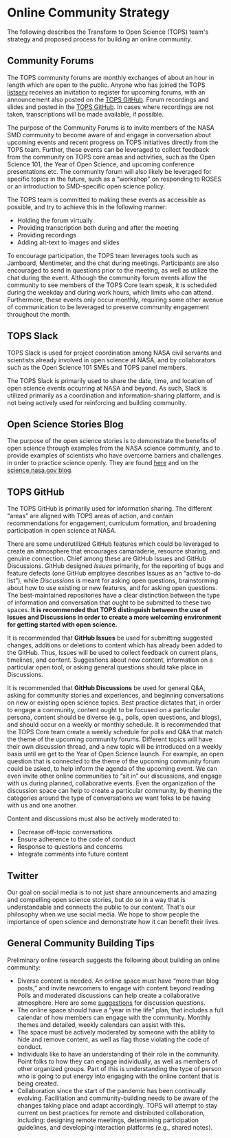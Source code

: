 # Online Community Strategy

The following describes the Transform to Open Science (TOPS) team's strategy and proposed process for building an online community. 


## Community Forums

The TOPS community forums are monthly exchanges of about an hour in length which are open to the public. Anyone who has joined the TOPS [listserv](https://github.com/nasa/Transform-to-Open-Science#join-tops-mailing-list) receives an invitation to register for upcoming forums, with an announcement also posted on the [TOPS GitHub](https://github.com/nasa/Transform-to-Open-Science#announcements). Forum recordings and slides and posted in the [TOPS GitHub](https://github.com/nasa/Transform-to-Open-Science/tree/main/docs/Area1_Engagement/Community_Forums). In cases where recordings are not taken, transcriptions will be made available, if possible.

The purpose of the Community Forums is to invite members of the NASA SMD community to become aware of and engage in conversation about upcoming events and recent progress on TOPS initiatives directly from the TOPS team. Further, these events can be leveraged to collect feedback from the community on TOPS core areas and activities, such as the Open Science 101, the Year of Open Science, and upcoming conference presentations etc. The community forum will also likely be leveraged for specific topics in the future, such as a “workshop” on responding to ROSES or an introduction to SMD-specific open science policy. 

The TOPS team is committed to making these events as accessible as possible, and try to achieve this in the following manner:
* Holding the forum virtually 
* Providing transcription both during and after the meeting 
* Providing recordings
* Adding alt-text to images and slides

To encourage participation, the TOPS team leverages tools such as Jamboard, Mentimeter, and the chat during meetings. Participants are also encouraged to send in questions prior to the meeting, as well as utilize the chat during the event. Although the community forum events allow the community to see members of the TOPS Core team speak, it is scheduled during the weekday and during work hours, which limits who can attend. Furthermore, these events only occur monthly, requiring some other avenue of communication to be leveraged to preserve community engagement throughout the month.  


## TOPS Slack

TOPS Slack is used for project coordination among NASA civil servants and scientists already involved in open science at NASA, and by collaborators such as the Open Science 101 SMEs and TOPS panel members.

The TOPS Slack is primarily used to share the date, time, and location of open science events occurring at NASA and beyond. As such, Slack is utilized primarily as a coordination and information-sharing platform, and is not being actively used for reinforcing and building community. 


## Open Science Stories Blog

The purpose of the open science stories is to demonstrate the benefits of open science through examples from the NASA science community, and to provide examples of scientists who have overcome barriers and challenges in order to practice science openly. They are found [here](/docs/Area1_Engagement/Open-Science-Stories/readme.md) and on the [science.nasa.gov blog](https://science.nasa.gov/open-science/transform-to-open-science/stories).


## TOPS GitHub

The TOPS GitHub is primarily used for information sharing. The different “areas” are aligned with TOPS areas of action, and contain recommendations for engagement, curriculum formation, and broadening participation in open science at NASA. 

There are some underutilized GitHub features which could be leveraged to create an atmosphere that encourages camaraderie, resource sharing, and genuine connection. Chief among these are GitHub Issues and GitHub Discussions. GitHub designed *Issues* primarily, for the reporting of bugs and feature defects (one GitHub employee describes Issues as an “active to-do list”), while *Discussions* is meant for asking open questions, brainstorming about how to use existing or new features, and for asking open questions. The best-maintained repositories have a clear distinction between the type of information and conversation that ought to be submitted to these two spaces. **It is recommended that TOPS distinguish between the use of Issues and Discussions in order to create a more welcoming environment for getting started with open science.**

It is recommended that **GitHub Issues** be used for submitting suggested changes, additions or deletions to content which has already been added to the GitHub. Thus, Issues will be used to collect feedback on current plans, timelines, and content. Suggestions about new content, information on a particular open tool, or asking general questions should take place in Discussions. 

It is recommended that **GitHub Discussions** be used for general Q&A, asking for community stories and experiences, and beginning conversations on new or existing open science topics. Best practice dictates that, in order to engage a community, content ought to be focused on a particular persona, content should be diverse (e.g., polls, open questions, and blogs), and should occur on a weekly or monthly schedule. It is recommended that the TOPS Core team create a weekly schedule for polls and Q&A that match the theme of the upcoming community forums. Different topics will have their own discussion thread, and a new topic will be introduced on a weekly basis until we get to the Year of Open Science launch. For example, an open question that is connected to the theme of the upcoming community forum could be asked, to help inform the agenda of the upcoming event. We can even invite other online communities to “sit in” our discussions, and engage with us during planned, collaborative events. Even the organization of the discussion space can help to create a particular community, by theming the categories around the type of conversations we want folks to be having with us and one another. 

Content and discussions must also be actively moderated to:
* Decrease off-topic conversations
* Ensure adherence to the code of conduct
* Response to questions and concerns
* Integrate comments into future content 

## Twitter

Our goal on social media is to not just share announcements and amazing and compelling open science stories, but do so in a way that is understandable and connects the public to our content. That's our philosophy when we use social media. We hope to show people the importance of open science and  demonstrate how it can benefit their lives. 

## General Community Building Tips

Preliminary online research suggests the following about building an online community:
* Diverse content is needed. An online space must have “more than blog posts,” and invite newcomers to engage with content beyond reading. Polls and moderated discussions can help create a collaborative atmosphere. Here are some [suggestions](https://community.mightynetworks.com/posts/free-guide-1k-great-community-questions?ai=60a4ec40-079b-4465-aa8d-8a1a2780406e&_ga=2.39007715.1977069232.1660244631-20294202.1660244631) for discussion questions.
* The online space should have a “year in the life” plan, that includes a full calendar of how members can engage with the community. Monthly themes and detailed, weekly calendars can assist with this. 
* The space must be actively moderated by someone with the ability to hide and remove content, as well as flag those violating the code of conduct. 
* Individuals like to have an understanding of their role in the community. Point folks to how they can engage individually, as well as members of other organized groups. Part of this is understanding the type of person who is going to put energy into engaging with the online content that is being created. 
* Collaboration since the start of the pandemic has been continually evolving. Facilitation and community-building needs to be aware of the changes taking place and adapt accordingly. TOPS will attempt to stay current on best practices for remote and distributed collaboration, including: designing remote meetings, determining participation guidelines, and developing interaction platforms (e.g., shared notes). 
